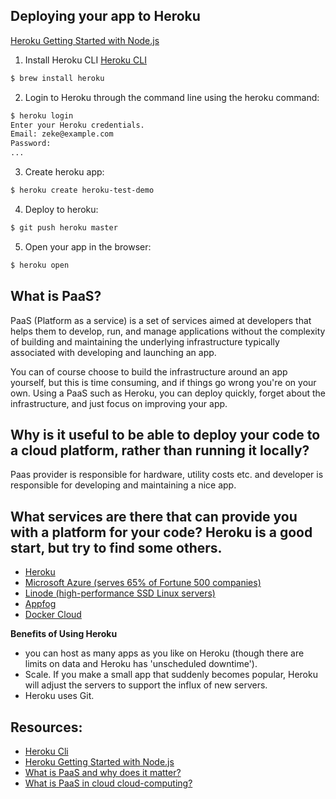 ## Deploying your app to Heroku

[Heroku Getting Started with Node.js](https://devcenter.heroku.com/articles/getting-started-with-nodejs#introduction)

1. Install Heroku CLI [Heroku CLI](https://devcenter.heroku.com/articles/heroku-cli)
```sh
$ brew install heroku
```

2. Login to Heroku through the command line using the heroku command:
```sh
$ heroku login
Enter your Heroku credentials.
Email: zeke@example.com
Password:
...
```

3. Create heroku app:
```sh
$ heroku create heroku-test-demo
```

4. Deploy to heroku:
```sh
$ git push heroku master
```

5. Open your app in the browser:
```sh
$ heroku open
```

## What is PaaS?

PaaS (Platform as a service) is a set of services aimed at developers that helps them to develop, run, and manage applications without the complexity of building and maintaining the underlying infrastructure typically associated with developing and launching an app.

You can of course choose to build the infrastructure around an app yourself, but this is time consuming, and if things go wrong you're on your own. Using a PaaS such as Heroku, you can deploy quickly, forget about the infrastructure, and just focus on improving your app.

## Why is it useful to be able to deploy your code to a cloud platform, rather than running it locally?

Paas provider is responsible for hardware, utility costs etc. and developer is responsible for developing and maintaining a nice app.

## What services are there that can provide you with a platform for your code? Heroku is a good start, but try to find some others.

- [Heroku](https://www.heroku.com/)
- [Microsoft Azure (serves 65% of Fortune 500 companies)](https://azure.microsoft.com/en-us/)
- [Linode (high-performance SSD Linux servers)](https://www.linode.com/)
- [Appfog](https://www.ctl.io/appfog/)
- [Docker Cloud](https://cloud.docker.com/)

**Benefits of Using Heroku**

- you can host as many apps as you like on Heroku (though there are limits on data and Heroku has 'unscheduled downtime').
- Scale. If you make a small app that suddenly becomes popular, Heroku will adjust the servers to support the influx of new servers.
- Heroku uses Git.


## Resources:
- [Heroku Cli](https://devcenter.heroku.com/articles/heroku-cli)
- [Heroku Getting Started with Node.js](https://devcenter.heroku.com/articles/getting-started-with-nodejs#introduction)
- [What is PaaS and why does it matter?](http://www.networkworld.com/article/2163430/cloud-computing/paas-primer--what-is-platform-as-a-service-and-why-does-it-matter-.html)
- [What is PaaS in cloud cloud-computing?](http://www.dummies.com/programming/cloud-computing/hybrid-cloud/what-is-platform-as-a-service-paas-in-cloud-computing/)
